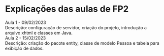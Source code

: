 # **Explicações das aulas de FP2**  
Aula 1 - 09/02/2023  
Descrição: configuração de servidor, criação do projeto, introdução a arquivo xhtml e classes em Java.  
Aula 2 - 15/02/2023  
Descrição: criação do pacote entity, classe de modelo Pessoa e tabela para exibição de dados.
